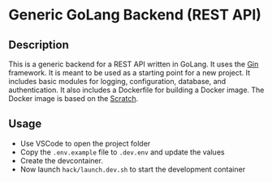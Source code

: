 # Generic GoLang Backend (REST API)

## Description

This is a generic backend for a REST API written in GoLang. It uses the [Gin](https://github.com/gin-gonic/gin) framework. It is meant to be used as a starting point for a new project. It includes basic modules for logging, configuration, database, and authentication. It also includes a Dockerfile for building a Docker image. The Docker image is based on the [Scratch](https://hub.docker.com/_/scratch/).

## Usage

- Use VSCode to open the project folder
- Copy the `.env.example` file to `.dev.env` and update the values
- Create the devcontainer. 
- Now launch `hack/launch.dev.sh` to start the development container